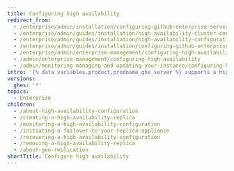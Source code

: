 ```yaml
---
title: Configuring high availability
redirect_from:
  - /enterprise/admin/installation/configuring-github-enterprise-server-for-high-availability
  - /enterprise/admin/guides/installation/high-availability-cluster-configuration
  - /enterprise/admin/guides/installation/high-availability-configuration
  - /enterprise/admin/guides/installation/configuring-github-enterprise-for-high-availability
  - /enterprise/admin/enterprise-management/configuring-high-availability
  - /admin/enterprise-management/configuring-high-availability
  - /admin/monitoring-managing-and-updating-your-instance/configuring-high-availability
intro: '{% data variables.product.prodname_ghe_server %} supports a high availability mode of operation designed to minimize service disruption in the event of hardware failure or major network outage affecting the primary appliance.'
versions:
  ghes: '*'
topics:
  - Enterprise
children:
  - /about-high-availability-configuration
  - /creating-a-high-availability-replica
  - /monitoring-a-high-availability-configuration
  - /initiating-a-failover-to-your-replica-appliance
  - /recovering-a-high-availability-configuration
  - /removing-a-high-availability-replica
  - /about-geo-replication
shortTitle: Configure high availability
---
```


